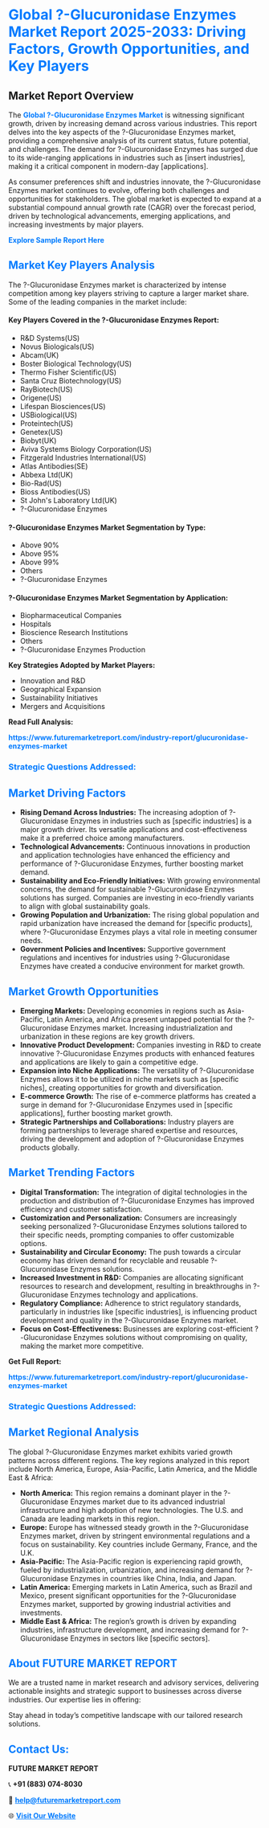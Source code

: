 <h1 style="color: #007BFF;">Global ?-Glucuronidase Enzymes Market Report 2025-2033: Driving Factors, Growth Opportunities, and Key Players</h1>

<section id="overview">
<h2>Market Report Overview</h2>
<p>The <a href="https://www.futuremarketreport.com/industry-report/glucuronidase-enzymes-market" style="color: #007BFF; text-decoration: none;"><strong>Global ?-Glucuronidase Enzymes Market</strong></a> is witnessing significant growth, driven by increasing demand across various industries. This report delves into the key aspects of the ?-Glucuronidase Enzymes market, providing a comprehensive analysis of its current status, future potential, and challenges. The demand for ?-Glucuronidase Enzymes has surged due to its wide-ranging applications in industries such as [insert industries], making it a critical component in modern-day [applications].</p>
<p>As consumer preferences shift and industries innovate, the ?-Glucuronidase Enzymes market continues to evolve, offering both challenges and opportunities for stakeholders. The global market is expected to expand at a substantial compound annual growth rate (CAGR) over the forecast period, driven by technological advancements, emerging applications, and increasing investments by major players.</p>
</section>

<section id="overview">
<p><a href="https://www.futuremarketreport.com/request-sample/reportId=110688" style="color: #007BFF; text-decoration: none;"><strong>Explore Sample Report Here</strong></a></p>
</section>

<section id="key-players">
<h2 style="color: #007BFF;">Market Key Players Analysis</h2>
<p>The ?-Glucuronidase Enzymes market is characterized by intense competition among key players striving to capture a larger market share. Some of the leading companies in the market include:</p>
<h4>Key Players Covered in the ?-Glucuronidase Enzymes Report:</h4>
<ul><li>R&amp;D Systems(US)</li><li>Novus Biologicals(US)</li><li>Abcam(UK)</li><li>Boster Biological Technology(US)</li><li>Thermo Fisher Scientific(US)</li><li>Santa Cruz Biotechnology(US)</li><li>RayBiotech(US)</li><li>Origene(US)</li><li>Lifespan Biosciences(US)</li><li>USBiological(US)</li><li>Proteintech(US)</li><li>Genetex(US)</li><li>Biobyt(UK)</li><li>Aviva Systems Biology Corporation(US)</li><li>Fitzgerald Industries International(US)</li><li>Atlas Antibodies(SE)</li><li>Abbexa Ltd(UK)</li><li>Bio-Rad(US)</li><li>Bioss Antibodies(US)</li><li>St John&#039;s Laboratory Ltd(UK)</li><li>?-Glucuronidase Enzymes</li></ul>
<h4>?-Glucuronidase Enzymes Market Segmentation by Type:</h4>
<ul><li>Above 90%</li><li>Above 95%</li><li>Above 99%</li><li>Others</li><li>?-Glucuronidase Enzymes</li></ul>

<h4>?-Glucuronidase Enzymes Market Segmentation by Application:</h4>
<ul><li>Biopharmaceutical Companies</li><li>Hospitals</li><li>Bioscience Research Institutions</li><li>Others</li><li>?-Glucuronidase Enzymes Production</li></ul>
<p><strong>Key Strategies Adopted by Market Players:</strong></p>
<ul>
<li>Innovation and R&D</li>
<li>Geographical Expansion</li>
<li>Sustainability Initiatives</li>
<li>Mergers and Acquisitions</li>
</ul>
</section>

<section>
<p><strong>Read Full Analysis: </strong></p><a href="https://www.futuremarketreport.com/industry-report/glucuronidase-enzymes-market" style="color: #007BFF; text-decoration: none;"><strong>https://www.futuremarketreport.com/industry-report/glucuronidase-enzymes-market</strong></a>
<h3 style="color: #007BFF;">Strategic Questions Addressed:</h3>
</section>

<section id="driving-factors">
<h2 style="color: #007BFF;">Market Driving Factors</h2>
<ul>
<li><strong>Rising Demand Across Industries:</strong> The increasing adoption of ?-Glucuronidase Enzymes in industries such as [specific industries] is a major growth driver. Its versatile applications and cost-effectiveness make it a preferred choice among manufacturers.</li>
<li><strong>Technological Advancements:</strong> Continuous innovations in production and application technologies have enhanced the efficiency and performance of ?-Glucuronidase Enzymes, further boosting market demand.</li>
<li><strong>Sustainability and Eco-Friendly Initiatives:</strong> With growing environmental concerns, the demand for sustainable ?-Glucuronidase Enzymes solutions has surged. Companies are investing in eco-friendly variants to align with global sustainability goals.</li>
<li><strong>Growing Population and Urbanization:</strong> The rising global population and rapid urbanization have increased the demand for [specific products], where ?-Glucuronidase Enzymes plays a vital role in meeting consumer needs.</li>
<li><strong>Government Policies and Incentives:</strong> Supportive government regulations and incentives for industries using ?-Glucuronidase Enzymes have created a conducive environment for market growth.</li>
</ul>
</section>

<section id="growth-opportunities">
<h2 style="color: #007BFF;">Market Growth Opportunities</h2>
<ul>
<li><strong>Emerging Markets:</strong> Developing economies in regions such as Asia-Pacific, Latin America, and Africa present untapped potential for the ?-Glucuronidase Enzymes market. Increasing industrialization and urbanization in these regions are key growth drivers.</li>
<li><strong>Innovative Product Development:</strong> Companies investing in R&D to create innovative ?-Glucuronidase Enzymes products with enhanced features and applications are likely to gain a competitive edge.</li>
<li><strong>Expansion into Niche Applications:</strong> The versatility of ?-Glucuronidase Enzymes allows it to be utilized in niche markets such as [specific niches], creating opportunities for growth and diversification.</li>
<li><strong>E-commerce Growth:</strong> The rise of e-commerce platforms has created a surge in demand for ?-Glucuronidase Enzymes used in [specific applications], further boosting market growth.</li>
<li><strong>Strategic Partnerships and Collaborations:</strong> Industry players are forming partnerships to leverage shared expertise and resources, driving the development and adoption of ?-Glucuronidase Enzymes products globally.</li>
</ul>
</section>

<section id="trending-factors">
<h2 style="color: #007BFF;">Market Trending Factors</h2>
<ul>
<li><strong>Digital Transformation:</strong> The integration of digital technologies in the production and distribution of ?-Glucuronidase Enzymes has improved efficiency and customer satisfaction.</li>
<li><strong>Customization and Personalization:</strong> Consumers are increasingly seeking personalized ?-Glucuronidase Enzymes solutions tailored to their specific needs, prompting companies to offer customizable options.</li>
<li><strong>Sustainability and Circular Economy:</strong> The push towards a circular economy has driven demand for recyclable and reusable ?-Glucuronidase Enzymes solutions.</li>
<li><strong>Increased Investment in R&D:</strong> Companies are allocating significant resources to research and development, resulting in breakthroughs in ?-Glucuronidase Enzymes technology and applications.</li>
<li><strong>Regulatory Compliance:</strong> Adherence to strict regulatory standards, particularly in industries like [specific industries], is influencing product development and quality in the ?-Glucuronidase Enzymes market.</li>
<li><strong>Focus on Cost-Effectiveness:</strong> Businesses are exploring cost-efficient ?-Glucuronidase Enzymes solutions without compromising on quality, making the market more competitive.</li>
</ul>
</section>

<section>
<p><strong>Get Full Report: </strong></p><a href="https://www.futuremarketreport.com/industry-report/glucuronidase-enzymes-market" style="color: #007BFF; text-decoration: none;"><strong>https://www.futuremarketreport.com/industry-report/glucuronidase-enzymes-market</strong></a>
<h3 style="color: #007BFF;">Strategic Questions Addressed:</h3>
</section>


<section id="regional-analysis">
<h2 style="color: #007BFF;">Market Regional Analysis</h2>
<p>The global ?-Glucuronidase Enzymes market exhibits varied growth patterns across different regions. The key regions analyzed in this report include North America, Europe, Asia-Pacific, Latin America, and the Middle East & Africa:</p>
<ul>
<li><strong>North America:</strong> This region remains a dominant player in the ?-Glucuronidase Enzymes market due to its advanced industrial infrastructure and high adoption of new technologies. The U.S. and Canada are leading markets in this region.</li>
<li><strong>Europe:</strong> Europe has witnessed steady growth in the ?-Glucuronidase Enzymes market, driven by stringent environmental regulations and a focus on sustainability. Key countries include Germany, France, and the U.K.</li>
<li><strong>Asia-Pacific:</strong> The Asia-Pacific region is experiencing rapid growth, fueled by industrialization, urbanization, and increasing demand for ?-Glucuronidase Enzymes in countries like China, India, and Japan.</li>
<li><strong>Latin America:</strong> Emerging markets in Latin America, such as Brazil and Mexico, present significant opportunities for the ?-Glucuronidase Enzymes market, supported by growing industrial activities and investments.</li>
<li><strong>Middle East & Africa:</strong> The region’s growth is driven by expanding industries, infrastructure development, and increasing demand for ?-Glucuronidase Enzymes in sectors like [specific sectors].</li>
</ul>
</section>

<footer>
<h2 style="color: #007BFF;">About FUTURE MARKET REPORT</h2>
<p>We are a trusted name in market research and advisory services, delivering actionable insights and strategic support to businesses across diverse industries. Our expertise lies in offering:</p>

<p>Stay ahead in today’s competitive landscape with our tailored research solutions.</p>

<h2 style="color: #007BFF;">Contact Us:</h2>
<p><strong>FUTURE MARKET REPORT</strong></p>
<p>📞 <strong>+91 (883) 074-8030</strong></p>
<p>📧 <strong><a href="mailto:help@futuremarketreport.com" style="color: #007BFF;">help@futuremarketreport.com</a></strong></p>
<p>🌐 <strong><a href="https://www.futuremarketreport.com/" style="color: #007BFF;">Visit Our Website</a></strong></p>
</footer>